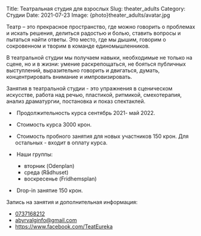 Title: Театральная студия для взрослых
Slug: theater_adults
Category: Студии
Date: 2021-07-23
Image: {photo}theater_adults/avatar.jpg

Театр – это прекрасное пространство, где можно говорить о проблемах и искать решения, делиться радостью и болью, ставить вопросы и пытаться найти ответы. Это место, где мы дышим, говорим о сокровенном и творим в команде единомышленников.

В театральной студии мы получаем навыки, необходимые не только на сцене, но и в жизни: умение раскрепощаться, не бояться публичных выступлений, выразительно говорить и двигаться, думать, концентрировать внимание и импровизировать.

Занятия в театральной студии - это упражнения в сценическом искусстве, работа над речью, пластикой, ритмикой, смехотерапия, анализ драматургии, постановка и показ спектаклей.

*  Продолжительность курса сентябрь 2021- май 2022.
*  Стоимость курса 3000 крон.
*  Стоимость пробного занятия для новых участников 150 крон. Для остальных -
входит в оплату курса.

*  Наши группы:
   <ul style="list-style-type: square;">
   <li>вторник (Odenplan)</li>
   <li>среда (Rådhuset)</li>
   <li>воскресенье (Fridhemsplan)</li>
   </ul>
*  Drop-in занятие 150 крон.

Запись на занятия и дополнительная информация:

* <a href="tel:+46737168212">0737168212</a>
* <a href="mailto: abyrvalginfo@gmail.com">abyrvalginfo@gmail.com</a>
* <a href="https://www.facebook.com/TeatEureka">https://www.facebook.com/TeatEureka</a>
